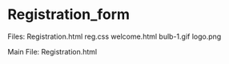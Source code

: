 # Registration_form

Files:  Registration.html
        reg.css
        welcome.html
        bulb-1.gif
        logo.png
        
Main File: Registration.html
         
